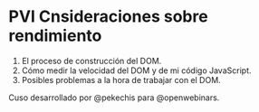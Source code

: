 # PVI Cnsideraciones sobre rendimiento

1. El proceso de construcción del DOM.
2. Cómo medir la velocidad del DOM y de mi código JavaScript.
3. Posibles problemas a la hora de trabajar con el DOM.

Cuso desarrollado por @pekechis para @openwebinars.
